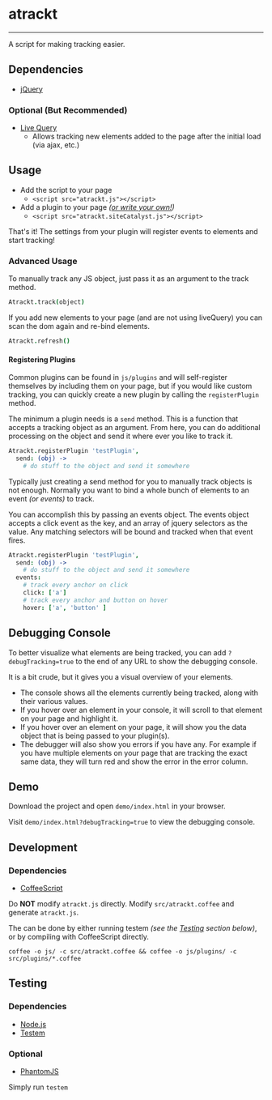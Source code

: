 # atrackt
---

A script for making tracking easier.

## Dependencies

* [jQuery](http://jquery.com)

### Optional (But Recommended)

* [Live Query](https://github.com/brandonaaron/livequery)
  * Allows tracking new elements added to the page after the initial load (via ajax, etc.)

## Usage

* Add the script to your page
  * `<script src="atrackt.js"></script>`
* Add a plugin to your page _([or write your own!](#registering-plugins))_
  * `<script src="atrackt.siteCatalyst.js"></script>`

That's it!  The settings from your plugin will register events to elements and start tracking!

### Advanced Usage

To manually track any JS object, just pass it as an argument to the track method.

```coffee
Atrackt.track(object)
```

If you add new elements to your page (and are not using liveQuery) you can scan the dom again and re-bind elements.

```coffee
Atrackt.refresh()
```

#### Registering Plugins

Common plugins can be found in `js/plugins` and will self-register themselves by including them on your page, but if you would like custom tracking, you can quickly create a new plugin by calling the `registerPlugin` method.

The minimum a plugin needs is a `send` method.  This is a function that accepts a tracking object as an argument.  From here, you can do additional processing on the object and send it where ever you like to track it.

```coffee
Atrackt.registerPlugin 'testPlugin',
  send: (obj) ->
    # do stuff to the object and send it somewhere
```

Typically just creating a send method for you to manually track objects is not enough.  Normally you want to bind a whole bunch of elements to an event _(or events)_ to track.

You can accomplish this by passing an events object.  The events object accepts a click event as the key, and an array of jquery selectors as the value.  Any matching selectors will be bound and tracked when that event fires.

```coffee
Atrackt.registerPlugin 'testPlugin',
  send: (obj) ->
    # do stuff to the object and send it somewhere
  events:
    # track every anchor on click
    click: ['a']
    # track every anchor and button on hover
    hover: ['a', 'button' ]
```

## Debugging Console

To better visualize what elements are being tracked, you can add `?debugTracking=true` to the end of any URL to show the debugging console.

It is a bit crude, but it gives you a visual overview of your elements.

* The console shows all the elements currently being tracked, along with their various values.
* If you hover over an element in your console, it will scroll to that element on your page and highlight it.
* If you hover over an element on your page, it will show you the data object that is being passed to your plugin(s).
* The debugger will also show you errors if you have any.  For example if you have multiple elements on your page that are tracking the exact same data, they will turn red and show the error in the error column.

## Demo

Download the project and open `demo/index.html` in your browser.

Visit `demo/index.html?debugTracking=true` to view the debugging console.

## Development

### Dependencies

* [CoffeeScript](http://coffeescript.org)

Do **NOT** modify `atrackt.js` directly.  Modify `src/atrackt.coffee` and generate `atrackt.js`.

The can be done by either running testem _(see the [Testing](#testing) section below)_, or by compiling with CoffeeScript directly.

`coffee -o js/ -c src/atrackt.coffee && coffee -o js/plugins/ -c src/plugins/*.coffee`

## Testing

### Dependencies

* [Node.js](http://nodejs.org)
* [Testem](https://github.com/airportyh/testem)

### Optional

* [PhantomJS](http://phantomjs.org)

Simply run `testem`
